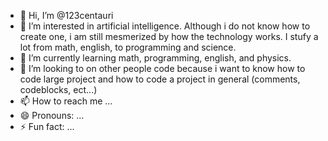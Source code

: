 - 👋 Hi, I’m @123centauri
- 👀 I’m interested in artificial intelligence. Although i do not know how to create one, i am still mesmerized by how the technology works. I stufy a lot from math, english, to programming and science.
- 🌱 I’m currently learning math, programming, english, and physics.
- 💞️ I’m looking to on other people code because i want to know how to code large project and how to code a project in general (comments, codeblocks, ect...)
- 📫 How to reach me ...
- 😄 Pronouns: ...
- ⚡ Fun fact: ...

<!---
123centauri/123centauri is a ✨ special ✨ repository because its `README.md` (this file) appears on your GitHub profile.
You can click the Preview link to take a look at your changes.
--->
